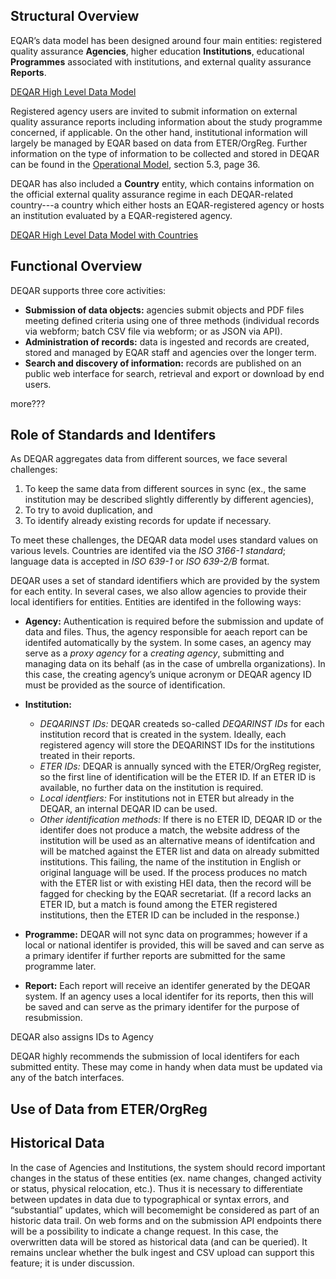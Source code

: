 Structural Overview
-------------------
EQAR’s data model has been designed around four main entities: registered quality assurance **Agencies**, higher education **Institutions**, educational **Programmes** associated with institutions, and external quality assurance **Reports**. 

[DEQAR High Level Data Model](img/DEQARPhysicalERDiagram_Design31_20-01-18_highlevel.jpg)

Registered agency users are invited to submit information on external quality assurance reports including information about the study programme concerned, if applicable. On the other hand, institutional information will largely be managed by EQAR based on data from ETER/OrgReg. Further information on the type of information to be collected and stored in DEQAR can be found in the [Operational Model](https://eqar.eu/fileadmin/eqar_internal/MD/MD6/Database_of_External_QA_Results_Report_Model_v3.pdf), section 5.3, page 36.

DEQAR has also included a **Country** entity, which contains information on the official external quality assurance regime in each DEQAR-related country---a country which either hosts an EQAR-registered agency or hosts an institution evaluated by a EQAR-registered agency.

[DEQAR High Level Data Model with Countries](img/DEQARPhysicalERDiagram_Design31_20-01-18_countryplain.jpg)

Functional Overview
-------------------
DEQAR supports three core activities:

- **Submission of data objects:** agencies submit objects and PDF files meeting defined criteria using one of three methods (individual records via webform; batch CSV file via webform; or as JSON via API).  
- **Administration of records:** data is ingested and records are created, stored and managed by EQAR staff and agencies over the longer term.
- **Search and discovery of information:** records are published on an public web interface for search, retrieval and export or download by end users.

more???

Role of Standards and Identifers 
--------------------------------

As DEQAR aggregates data from different sources, we face several challenges:

1. To keep the same data from different sources in sync (ex., the same institution may be described slightly differently by different agencies),
2. To try to avoid duplication, and
3. To identify already existing records for update if necessary.

To meet these challenges, the DEQAR data model uses standard values on various levels. Countries are identifed via the *ISO 3166-1 standard*; language data is accepted in *ISO 639-1* or *ISO 639-2/B* format.

DEQAR uses a set of standard identifiers which are provided by the system for each entity.  In several cases, we also allow agencies to provide their local identifiers for entities.  Entities are identifed in the following ways:

- **Agency:** Authentication is required before the submission and update of data and files. Thus, the agency responsible for aeach report can be identifed automatically by the system. In some cases, an agency may serve as a *proxy agency* for a *creating agency*, submitting and managing data on its behalf (as in the case of umbrella organizations). In this case, the creating agency’s unique acronym or DEQAR agency ID must be provided as the source of identification.

- **Institution:** 
  - *DEQARINST IDs:* DEQAR createds so-called *DEQARINST IDs* for each institution record that is created in the system. Ideally, each registered agency will store the DEQARINST IDs for the institutions treated in their reports.
  - *ETER IDs:* DEQAR is annually synced with the ETER/OrgReg register, so the first line of identification will be the ETER ID. If an ETER ID is available, no further data on the institution is required.
  - *Local identfiers:* For institutions not in ETER but already in the DEQAR, an internal DEQAR ID can be used.
  - *Other identification methods:* If there is no ETER ID, DEQAR ID or the identifer does not produce a match, the website address of the institution will be used as an alternative means of identifcation and will be matched against the ETER list and data on already submitted institutions. This failing, the name of the institution in English or original language will be used. If the process produces no match with the ETER list or with existing HEI data, then the record will be fagged for checking by the EQAR secretariat. (If a record lacks an ETER ID, but a match is found among the ETER registered institutions, then the ETER ID can be included in the response.)
- **Programme:** DEQAR will not sync data on programmes; however if a local or national identifer is provided, this will be saved and can serve as a primary identifer if further reports are submitted for the same programme later.
- **Report:** Each report will receive an identifer generated by the DEQAR system. If an agency uses a local identifer for its reports, then this will be saved and can serve as the primary identifer for the purpose of resubmission.

DEQAR also assigns IDs to Agency 

DEQAR highly recommends the submission of local identifers for each submitted entity. These may come in handy when data must be updated via any of the batch
interfaces.

Use of Data from ETER/OrgReg
----------------------------

Historical Data
---------------

In the case of Agencies and Institutions, the system should record important
changes in the status of these entities (ex. name changes, changed activity or
status, physical relocation, etc.). Thus it is necessary to differentiate
between updates in data due to typographical or syntax errors, and
“substantial” updates, which will becomemight be considered as part of
an historic data trail. On web forms and on the submission API endpoints there
will be a possibility to indicate a change request. In this case, the
overwritten data will be stored as historical data (and can be queried). It
remains unclear whether the bulk ingest and CSV upload can support this feature;
it is under discussion.
